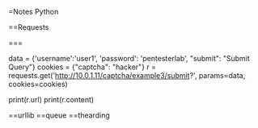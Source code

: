 =Notes Python

==Requests

===

data = {'username':'user1', 'password': 'pentesterlab', "submit": "Submit Query"}
cookies = {"captcha": "hacker"}
r = requests.get('http://10.0.1.11/captcha/example3/submit?', params=data, cookies=cookies)

print(r.url)
print(r.content)  


==urllib
==queue
==thearding

